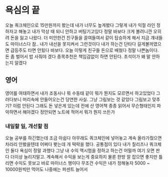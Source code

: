 # 욕심의 끝

오늘 쿼크체인으로 15만원까지 봤는데 내가 너무도 높게봤다 그렇게 내가 익절 라인 정하자고 해놓고 내가 막상 때 되니 안하고 버팅기고있다 정말 바보다 크게 볼려니깐 오히려 돈을 잃고 나왔다. 더 미안한건
친구들을 끌여들여서 같이 탑승하게 해서 지금 걔내들도 마이너스다 참.. 내가 내선을 못지켜서 그런것이다 내가 하는건 단타다 길게볼꺼였으면 급등주도 타면 안됬다 바보다. 오늘 이렇게 친구들 돈으로 배웠다 정말
나쁜놈이다. 돈 좀 벌어서 밥 사줘야 겠다 종목추천은 책임감없이 하면 안된다. 초석이가 왜 말 안하는지 알겠다

## 영어

영어를 여태하면서 내가 조동사나 뭐 수동태 같이 뭐가 뭔지도 모르면서 하고있었다 그러다보니 머리속에 안들어오는건 당연한 사실. 그냥 그림보는 것 같았다 그림보고 맞추기? 이럼 안된다 그래도 돈 넣은게
있는데 전에 산 영어책 종종 읽어서 무슨형태인지 파악하면서 해야겠다 정안되면 노트에 적어서 뭐가 뭔지 쓰든가

### 내일할 일, 개선할 점

오늘 공부를 하긴했는데 조금 아쉽다 아무래도 쿼크체인에 넣어놓고 계속 올라가줬으면 차라리 안봤을텐데 어쩌다 봣는데 개 떡락을 했다. 공통점이 있다 내가 칠리즈나 쿼크체인 둘다 욕심이 정말 과했다
그냥 내 수익 맥시멈을 정하고 하는건 어떨까 여기 오면 판다 더이상 늘리지말고. 계속해서 수익을 보는게 중요하지 물론 한방 잘 잡으면 좋지만 틀리면 수익도 못보고 바로 마이너스 행이다 무조건 수익은
내가 정해놓자 5000 ~ 10000원씩만 먹어도 나중에는 퍼센트 늘어서 
